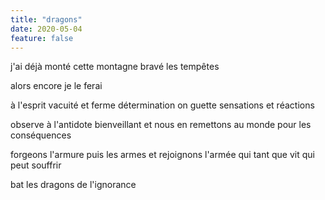 ```yaml
---
title: "dragons"
date: 2020-05-04
feature: false
---
```


j'ai déjà monté cette montagne
bravé les tempêtes

alors encore je le ferai

à l'esprit vacuité et ferme détermination
on guette sensations et réactions

observe à l'antidote bienveillant
et nous en remettons au monde pour les conséquences

forgeons l'armure puis les armes et rejoignons l'armée
qui tant que vit qui peut souffrir

bat les dragons de l'ignorance
